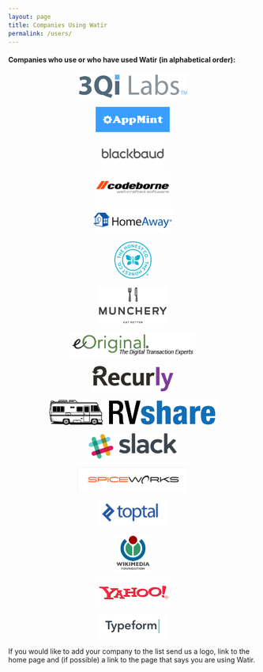 ```yaml
---
layout: page
title: Companies Using Watir
permalink: /users/
---
```


#### Companies who use or who have used Watir (in alphabetical order):

<div style="text-align: center">
    <p><a href="https://3qilabs.com/"><img src="/images/companies/3qilabs.png" height="51"></a></p>
    <p><a href="https://appmint.co/"><img src="/images/companies/appmint.png" height="51"></a></p>
    <p><a href="https://www.blackbaud.com/"><img src="/images/companies/blackbaud.png" height="51"></a></p>
    <p><a href="https://codeborne.com/"><img src="/images/companies/codeborne.gif" height="51"></a></p>
    <p><a href="https://www.homeaway.com/"><img src="/images/companies/homeaway.png" height="51"></a></p>
    <p><a href="https://www.honest.com/"><img src="/images/companies/honest.png" height="75"></a></p>
    <p><a href="https://www.munchery.com/"><img src="/images/companies/munchery.png" height="75"></a></p>
    <p><a href="https://www.eoriginal.com/"><img src="/images/companies/eoriginal.png" height="51"></a></p>
    <p><a href="https://recurly.com/"><img src="/images/companies/recurly.jpg" height="51"></a></p>
	<p><a href="https://rvshare.com/"><img src="/images/companies/rvshare.png" height="51"></a></p>
    <p><a href="https://slack.com/"><img src="/images/companies/slack.png" height="51"></a></p>
    <p><a href="https://www.spiceworks.com/"><img src="/images/companies/spiceworks.png" height="51"></a></p>
    <p><a href="https://www.toptal.com/"><img src="/images/companies/toptal.jpg" height="51"></a></p>
    <p><a href="https://www.wikimedia.org/"><img src="/images/companies/wikimedia.png" height="75"></a></p>
    <p><a href="https://www.yahoo.com/"><img src="/images/companies/yahoo.gif" height="51"></a></p>
    <p><a href="https://www.typeform.com/"><img src="/images/companies/typeform.png" height="51"></a></p>
</div>

If you would like to add your company to the list send us a logo, link to the home page and (if possible) a link to the page that says you are using Watir.

